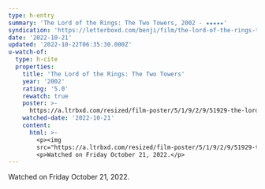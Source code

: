 ```yaml
---
type: h-entry
summary: 'The Lord of the Rings: The Two Towers, 2002 - ★★★★★'
syndication: 'https://letterboxd.com/benji/film/the-lord-of-the-rings-the-two-towers/3/'
date: '2022-10-21'
updated: '2022-10-22T06:35:30.000Z'
u-watch-of:
  type: h-cite
  properties:
    title: 'The Lord of the Rings: The Two Towers'
    year: '2002'
    rating: '5.0'
    rewatch: true
    poster: >-
      https://a.ltrbxd.com/resized/film-poster/5/1/9/2/9/51929-the-lord-of-the-rings-the-two-towers-0-600-0-900-crop.jpg?v=9ef6c09783
    watched-date: '2022-10-21'
    content:
      html: >-
        <p><img
        src="https://a.ltrbxd.com/resized/film-poster/5/1/9/2/9/51929-the-lord-of-the-rings-the-two-towers-0-600-0-900-crop.jpg?v=9ef6c09783"/></p>
        <p>Watched on Friday October 21, 2022.</p>
---
```

Watched on Friday October 21, 2022.
